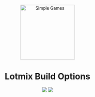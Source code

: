 <p align="center"><img src="https://freesvg.org/img/six-sided-dice.png" alt="Simple Games" width="180">
</p>

<h1 align="center">Lotmix Build Options</h1>

<p align="center">
<img src="https://img.shields.io/badge/jquery-%230769AD.svg?style=for-the-badge&logo=jquery&logoColor=white">
<img src="https://img.shields.io/badge/licence-Lotmix-green">
</p>
